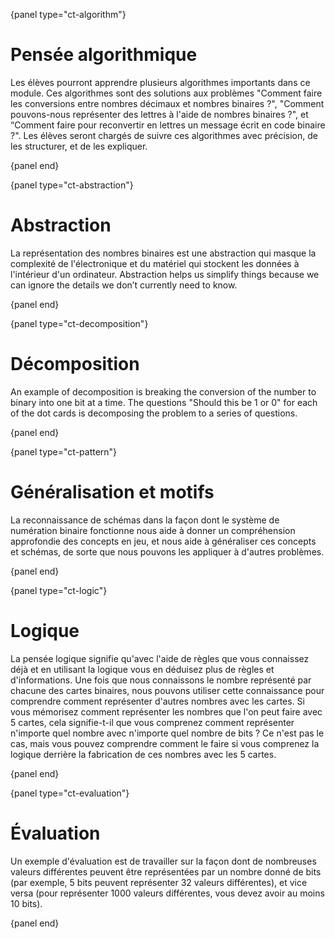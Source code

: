 {panel type="ct-algorithm"}

# Pensée algorithmique

Les élèves pourront apprendre plusieurs algorithmes importants dans ce module. Ces algorithmes sont des solutions aux problèmes "Comment faire les conversions entre nombres décimaux et nombres binaires ?", "Comment pouvons-nous représenter des lettres à l'aide de nombres binaires ?", et “Comment faire pour reconvertir en lettres un message écrit en code binaire ?". Les élèves seront chargés de suivre ces algorithmes avec précision, de les structurer, et de les expliquer.

{panel end}

{panel type="ct-abstraction"}

# Abstraction

La représentation des nombres binaires est une abstraction qui masque la complexité de l'électronique et du matériel qui stockent les données à l'intérieur d'un ordinateur. Abstraction helps us simplify things because we can ignore the details we don’t currently need to know.

{panel end}

{panel type="ct-decomposition"}

# Décomposition

An example of decomposition is breaking the conversion of the number to binary into one bit at a time. The questions "Should this be 1 or 0" for each of the dot cards is decomposing the problem to a series of questions.

{panel end}

{panel type="ct-pattern"}

# Généralisation et motifs

La reconnaissance de schémas dans la façon dont le système de numération binaire fonctionne nous aide à donner un compréhension approfondie des concepts en jeu, et nous aide à généraliser ces concepts et schémas, de sorte que nous pouvons les appliquer à d'autres problèmes.

{panel end}

{panel type="ct-logic"}

# Logique

La pensée logique signifie qu'avec l'aide de règles que vous connaissez déjà et en utilisant la logique vous en déduisez plus de règles et d'informations. Une fois que nous connaissons le nombre représenté par chacune des cartes binaires, nous pouvons utiliser cette connaissance pour comprendre comment représenter d'autres nombres avec les cartes. Si vous mémorisez comment représenter les nombres que l'on peut faire avec 5 cartes, cela signifie-t-il que vous comprenez comment représenter n'importe quel nombre avec n'importe quel nombre de bits ? Ce n'est pas le cas, mais vous pouvez comprendre comment le faire si vous comprenez la logique derrière la fabrication de ces nombres avec les 5 cartes.

{panel end}

{panel type="ct-evaluation"}

# Évaluation

Un exemple d'évaluation est de travailler sur la façon dont de nombreuses valeurs différentes peuvent être représentées par un nombre donné de bits (par exemple, 5 bits peuvent représenter 32 valeurs différentes), et vice versa (pour représenter 1000 valeurs différentes, vous devez avoir au moins 10 bits).

{panel end}